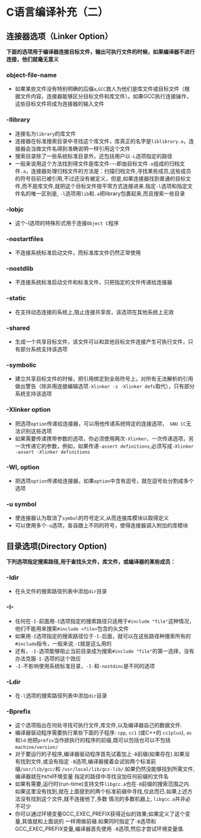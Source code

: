 # C语言编译补充（二）

## 连接器选项（Linker Option）
**下面的选项用于编译器连接目标文件，输出可执行文件的时候，如果编译器不进行连接，他们就毫无意义**

### object-file-name
+ 如果某些文件没有特别明确的后缀`a`,`GCC`救人为他们是库文件或目标文件（根据文件内容，连接器能够区分目标文件和库文件）。如果GCC执行连接操作，这些目标文件将成为连接器的输入文件

### -llibrary
+ 连接名为`library`的库文件
+ 连接器在标准搜索目录中寻找这个库文件，库真正的名字是`liblibrary.a`，连接器会当做文件名得到准确说明一样引用这个文件
+ 搜索目录除了一些系统标准目录外，还包括用户以`-L`选项指定的路径
+ 一般来说用这个方法找到得文件是库文件---即由目标文件`.o`组成的归档文件`.a`，连接器处理归档文件的方法是：扫描归档文件,寻找某些成员,这些成员的符号目前已被引用,不过还没有被定义，但是,如果连接器找到普通的目标文件,而不是库文件,就把这个目标文件按平常方式连接进来.指定`-l`选项和指定文件名的唯一区别是, `-l`选项用`lib`和`.a`把library包裹起来,而且搜索一些目录

### -lobjc
+ 这个-l选项的特殊形式用于连接`Object C`程序

### -nostartfiles
+ 不连接系统标准启动文件，而标准库文件仍然正常使用

### -nostdlib
+ 不连接系统标准启动文件和标准文件，只把指定的文件传递给连接器

### -static
+ 在支持动态连接的系统上,阻止连接共享库，该选项在其他系统上无效

### -shared
+ 生成一个共享目标文件，该文件可以和其他目标文件连接产生可执行文件，只有部分系统支持该选项

### -symbolic
+ 建立共享目标文件的时候，把引用绑定到全局符号上，对所有无法解析的引用做出警告（除非用连接编辑选项`-Xlinker -z -Xlinker defs`取代），只有部分系统支持该选项

### -Xlinker option
+ 把选项`option`传递给连接器，可以用他传递系统特定的连接选项，　`GNU CC`无法识别这些选项
+ 如果需要传递携带参数的选项，你必须使用两次`-Xlinker`，一次传递选项，另一次传递它的参数，例如，如果传递`-assert definitions`,必须写成`-Xlinker -assert -Xlinker definitions`

### -Wl, option
+ 把选项`option`传递给连接器，如果`option`中含有逗号，就在逗号处分割成多个选项

### -u symbol
+ 使连接器认为取消了`symbol`的符号定义,从而连接库模块以取得定义
+ 可以使用多个`-u`选项，各自跟上不同的符号，使得连接器调入附加的库模块


## 目录选项(Directory Option)
**下列选项指定搜索路径,用于查找头文件，库文件，或编译器的某些成员：**

### -Idir
+ 在头文件的搜索路径列表中添加`dir`目录

### -I-
+ 任何在`-I-`前面用`-I`选项指定的搜索路径只适用于`#include "file"`这种情况，他们不能用来搜索`#include <file>`包含的头文件
+ 如果用`-I`选项指定的搜索路径位于`-I-`后面，就可以在这些路径种搜索所有的`#include`指令，一般来说.`-I`就是这么用的
+ 还有，`-I-`选项能够阻止当前目录成为搜索`#include "file"`的第一选择，没有办法克服`-I-`选项的这个效应
+ `-I-`不影响使用系统标准目录，`-I-`和`-nostdinc`是不同的选项

### -Ldir
+ 在`-l`选项的搜索路径列表中添加`dir`目录

### -Bprefix
+ 这个选项指出在何处寻找可执行文件,库文件,以及编译器自己的数据文件.
+ 编译器驱动程序需要执行某些下面的子程序: `cpp`, `cc1` (或C++的 `cc1plus`), `as`和`ld`.他把`prefix`当作欲执行的程序的前缀,既可以包括也可以不包括`machine/version/`
+ 对于要运行的子程序,编译器驱动程序首先试着加上`-B`前缀(如果存在).如果没有找到文件,或没有指定 `-B`选项,编译器接着会试验两个标准前缀`/usr/lib/gcc/`和 `/usr/local/lib/gcc-lib/`.如果仍然没能够找到所需文件,编译器就在`PATH`环境变量 指定的路径中寻找没加任何前缀的文件名
+ 如果有需要,运行时(run-time)支持文件`libgcc.a`也在`-B`前缀的搜索范围之内. 如果这里没有找到,就在上面提到的两个标准前缀中寻找,仅此而已.如果上述方法没有找到这个文件,就不连接他了,多数 情况的多数机器上, `libgcc.a`并非必不可少
+ 你可以通过环境变量GCC_EXEC_PREFIX获得近似的效果;如果定义了这个变量,其值就和上面说的 一样用做前缀.如果同时指定了`-B`选项和GCC_EXEC_PREFIX变量,编译器首先使用 `-B`选项,然后才尝试环境变量值.
